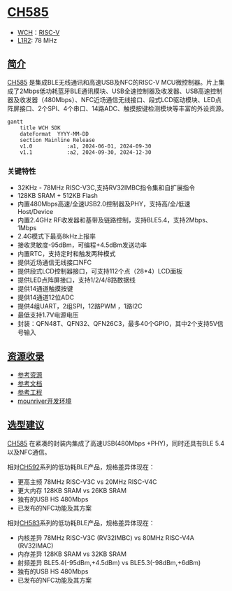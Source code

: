 ﻿# [CH585](https://github.com/SoCXin/CH585)

* [WCH](http://www.wch.cn/)：[RISC-V](https://github.com/SoCXin/RISC-V)
* [L1R2](https://github.com/SoCXin/Level): 78 MHz 

## [简介](https://github.com/SoCXin/CH585/wiki)

[CH585](https://www.wch.cn/products/CH585.html) 是集成BLE无线通讯和高速USB及NFC的RISC-V MCU微控制器。片上集成了2Mbps低功耗蓝牙BLE通讯模块、USB全速控制器及收发器、USB高速控制器及收发器（480Mbps）、NFC近场通信无线接口、段式LCD驱动模块、LED点阵屏接口、2个SPI、4个串口、14路ADC、触摸按键检测模块等丰富的外设资源。

``` mermaid
gantt
    title WCH SDK
    dateFormat  YYYY-MM-DD
    section Mainline Release
    v1.0           :a1, 2024-06-01, 2024-09-30
    v1.1           :a2, 2024-09-30, 2024-12-30
```

### 关键特性

* 32KHz - 78MHz RISC-V3C,支持RV32IMBC指令集和自扩展指令
* 128KB SRAM + 512KB Flash
* 内置480Mbps高速/全速USB2.0控制器及PHY，支持高/全/低速 Host/Device
* 内置2.4GHz RF收发器和基带及链路控制，支持BLE5.4，支持2Mbps、1Mbps
* 2.4G模式下最高8kHz上报率
* 接收灵敏度-95dBm，可编程+4.5dBm发送功率
* 内置RTC，支持定时和触发两种模式
* 提供近场通信无线接口NFC
* 提供段式LCD控制器接口，可支持112个点（28*4）LCD面板
* 提供LED点阵屏接口，支持1/2/4/8路数据线
* 提供14通道触摸按键
* 提供14通道12位ADC
* 提供4组UART，2组SPI，12路PWM ，1路I2C
* 最低支持1.7V电源电压
* 封装：QFN48T、QFN32、QFN26C3，最多40个GPIO，其中2个支持5V信号输入

## [资源收录](https://github.com/SoCXin)

* [参考资源](src/)
* [参考文档](docs/)
* [参考工程](project/)
* [mounriver开发环境](http://www.mounriver.com/download)

## [选型建议](https://github.com/SoCXin)

[CH585](https://github.com/SoCXin/CH585) 在紧凑的封装内集成了高速USB(480Mbps +PHY)，同时还具有BLE 5.4以及NFC通信。

相对[CH592](https://github.com/SoCXin/CH592)系列的低功耗BLE产品，规格差异体现在：

* 更高主频 78MHz RISC-V3C vs 20MHz RISC-V4C
* 更大内存 128KB SRAM vs 26KB SRAM
* 独有的USB HS 480Mbps
* 已发布的NFC功能及其方案

相对[CH583](https://github.com/SoCXin/CH583)系列的低功耗BLE产品，规格差异体现在：

* 内核差异 78MHz RISC-V3C (RV32IMBC) vs 80MHz RISC-V4A (RV32IMAC)
* 内存差异 128KB SRAM vs 32KB SRAM
* 射频差异 BLE5.4(-95dBm,+4.5dBm) vs BLE5.3(-98dBm,+6dBm)
* 独有的USB HS 480Mbps
* 已发布的NFC功能及其方案